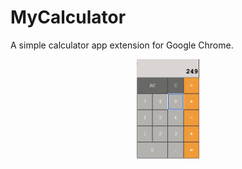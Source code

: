 # MyCalculator
A simple calculator app extension for Google Chrome.

<p align="center">
<img src="MyCalc/SS3.png" width=20%>
</p>

